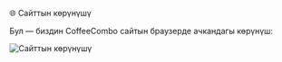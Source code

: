  🌐 Сайттын көрүнүшү

Бул — биздин CoffeeCombo сайтын браузерде ачкандагы көрүнүш:

![Сайттын көрүнүшү](images/site-screenshot.png)
